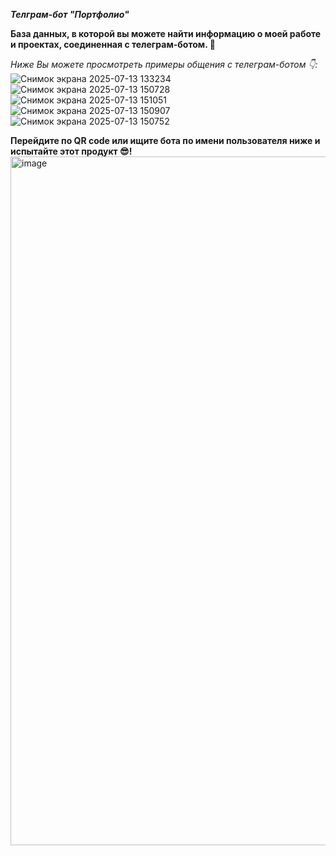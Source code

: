 ***Телграм-бот "Портфолио"***

**База данных, в которой вы можете найти информацию о моей работе и проектах, соединенная с телеграм-ботом. 🧩**

_Ниже Вы можете просмотреть примеры общения с телеграм-ботом 👇:_
![Снимок экрана 2025-07-13 133234](https://github.com/user-attachments/assets/2531d1ed-7188-4422-aa5e-8f15615349e5)
![Снимок экрана 2025-07-13 150728](https://github.com/user-attachments/assets/26e905d7-7846-45b2-986f-a1d8a1a57e92)
![Снимок экрана 2025-07-13 151051](https://github.com/user-attachments/assets/d890d43d-ab09-4c91-8bbd-98e6d5524c58)
![Снимок экрана 2025-07-13 150907](https://github.com/user-attachments/assets/83305fbd-3113-4b31-aa9f-9d4b4b153e95)
![Снимок экрана 2025-07-13 150752](https://github.com/user-attachments/assets/c12947f2-07ab-4cc8-8b0c-0db4f1ae4734)

**Перейдите по QR code или ищите бота по имени пользователя ниже и испытайте этот продукт 😎!**
<img width="948" height="1102" alt="image" src="https://github.com/user-attachments/assets/6d0d20bb-d148-42f5-afc9-0f00edf8ef4c" />
